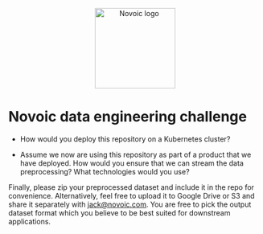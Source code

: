 <p align="center"><a href="https://novoic.com"><img src="https://assets.novoic.com/logo_320px.png" alt="Novoic logo" width="160"/></a></p>

# Novoic data engineering challenge
- How would you deploy this repository on a Kubernetes cluster?

- Assume we now are using this repository as part of a product that we have deployed. How would you ensure that we can stream the data preprocessing? What technologies would you use? 

Finally, please zip your preprocessed dataset and include it in the repo for convenience. Alternatively, feel free to upload it to Google Drive or S3 and share it separately with jack@novoic.com. You are free to pick the output dataset format which you believe to be best suited for downstream applications.
